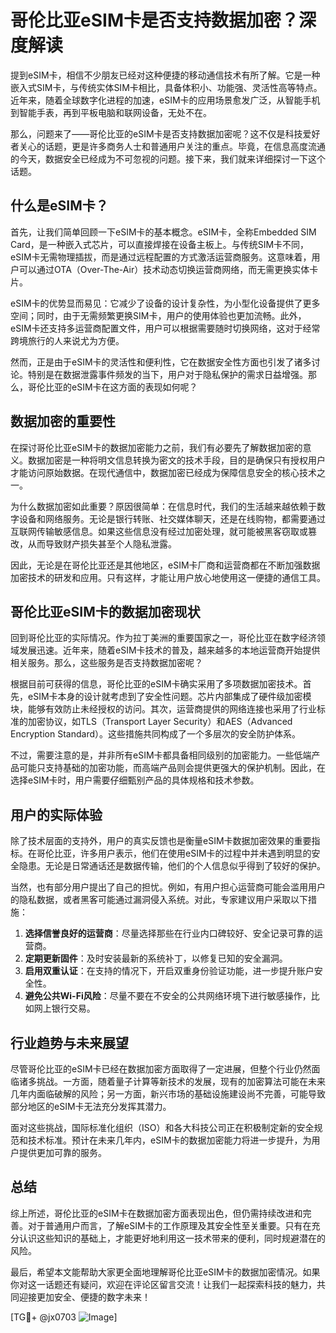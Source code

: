 # 哥伦比亚eSIM卡是否支持数据加密？深度解读

提到eSIM卡，相信不少朋友已经对这种便捷的移动通信技术有所了解。它是一种嵌入式SIM卡，与传统实体SIM卡相比，具备体积小、功能强、灵活性高等特点。近年来，随着全球数字化进程的加速，eSIM卡的应用场景愈发广泛，从智能手机到智能手表，再到平板电脑和联网设备，无处不在。

那么，问题来了——哥伦比亚的eSIM卡是否支持数据加密呢？这不仅是科技爱好者关心的话题，更是许多商务人士和普通用户关注的重点。毕竟，在信息高度流通的今天，数据安全已经成为不可忽视的问题。接下来，我们就来详细探讨一下这个话题。

## 什么是eSIM卡？

首先，让我们简单回顾一下eSIM卡的基本概念。eSIM卡，全称Embedded SIM Card，是一种嵌入式芯片，可以直接焊接在设备主板上。与传统SIM卡不同，eSIM卡无需物理插拔，而是通过远程配置的方式激活运营商服务。这意味着，用户可以通过OTA（Over-The-Air）技术动态切换运营商网络，而无需更换实体卡片。

eSIM卡的优势显而易见：它减少了设备的设计复杂性，为小型化设备提供了更多空间；同时，由于无需频繁更换SIM卡，用户的使用体验也更加流畅。此外，eSIM卡还支持多运营商配置文件，用户可以根据需要随时切换网络，这对于经常跨境旅行的人来说尤为方便。

然而，正是由于eSIM卡的灵活性和便利性，它在数据安全性方面也引发了诸多讨论。特别是在数据泄露事件频发的当下，用户对于隐私保护的需求日益增强。那么，哥伦比亚的eSIM卡在这方面的表现如何呢？

## 数据加密的重要性

在探讨哥伦比亚eSIM卡的数据加密能力之前，我们有必要先了解数据加密的意义。数据加密是一种将明文信息转换为密文的技术手段，目的是确保只有授权用户才能访问原始数据。在现代通信中，数据加密已经成为保障信息安全的核心技术之一。

为什么数据加密如此重要？原因很简单：在信息时代，我们的生活越来越依赖于数字设备和网络服务。无论是银行转账、社交媒体聊天，还是在线购物，都需要通过互联网传输敏感信息。如果这些信息没有经过加密处理，就可能被黑客窃取或篡改，从而导致财产损失甚至个人隐私泄露。

因此，无论是在哥伦比亚还是其他地区，eSIM卡厂商和运营商都在不断加强数据加密技术的研发和应用。只有这样，才能让用户放心地使用这一便捷的通信工具。

## 哥伦比亚eSIM卡的数据加密现状

回到哥伦比亚的实际情况。作为拉丁美洲的重要国家之一，哥伦比亚在数字经济领域发展迅速。近年来，随着eSIM卡技术的普及，越来越多的本地运营商开始提供相关服务。那么，这些服务是否支持数据加密呢？

根据目前可获得的信息，哥伦比亚的eSIM卡确实采用了多项数据加密技术。首先，eSIM卡本身的设计就考虑到了安全性问题。芯片内部集成了硬件级加密模块，能够有效防止未经授权的访问。其次，运营商提供的网络连接也采用了行业标准的加密协议，如TLS（Transport Layer Security）和AES（Advanced Encryption Standard）。这些措施共同构成了一个多层次的安全防护体系。

不过，需要注意的是，并非所有eSIM卡都具备相同级别的加密能力。一些低端产品可能只支持基础的加密功能，而高端产品则会提供更强大的保护机制。因此，在选择eSIM卡时，用户需要仔细甄别产品的具体规格和技术参数。

## 用户的实际体验

除了技术层面的支持外，用户的真实反馈也是衡量eSIM卡数据加密效果的重要指标。在哥伦比亚，许多用户表示，他们在使用eSIM卡的过程中并未遇到明显的安全隐患。无论是日常通话还是数据传输，他们的个人信息似乎得到了较好的保护。

当然，也有部分用户提出了自己的担忧。例如，有用户担心运营商可能会滥用用户的隐私数据，或者黑客可能通过漏洞侵入系统。对此，专家建议用户采取以下措施：

1. **选择信誉良好的运营商**：尽量选择那些在行业内口碑较好、安全记录可靠的运营商。
2. **定期更新固件**：及时安装最新的系统补丁，以修复已知的安全漏洞。
3. **启用双重认证**：在支持的情况下，开启双重身份验证功能，进一步提升账户安全性。
4. **避免公共Wi-Fi风险**：尽量不要在不安全的公共网络环境下进行敏感操作，比如网上银行交易。

## 行业趋势与未来展望

尽管哥伦比亚的eSIM卡已经在数据加密方面取得了一定进展，但整个行业仍然面临诸多挑战。一方面，随着量子计算等新技术的发展，现有的加密算法可能在未来几年内面临破解的风险；另一方面，新兴市场的基础设施建设尚不完善，可能导致部分地区的eSIM卡无法充分发挥其潜力。

面对这些挑战，国际标准化组织（ISO）和各大科技公司正在积极制定新的安全规范和技术标准。预计在未来几年内，eSIM卡的数据加密能力将进一步提升，为用户提供更加可靠的服务。

## 总结

综上所述，哥伦比亚的eSIM卡在数据加密方面表现出色，但仍需持续改进和完善。对于普通用户而言，了解eSIM卡的工作原理及其安全性至关重要。只有在充分认识这些知识的基础上，才能更好地利用这一技术带来的便利，同时规避潜在的风险。

最后，希望本文能帮助大家更全面地理解哥伦比亚eSIM卡的数据加密情况。如果你对这一话题还有疑问，欢迎在评论区留言交流！让我们一起探索科技的魅力，共同迎接更加安全、便捷的数字未来！

[TG💪+ @jx0703 ![Image](https://github.com/user-attachments/assets/dbca1d08-cadb-493c-b0ec-ad6f7a83f270)]